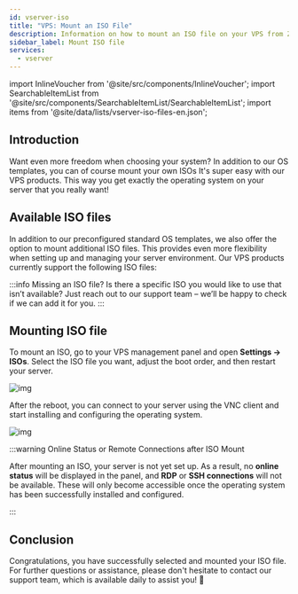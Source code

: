```yaml
---
id: vserver-iso
title: "VPS: Mount an ISO File"
description: Information on how to mount an ISO file on your VPS from ZAP-Hosting 
sidebar_label: Mount ISO file
services:
  - vserver
---
```




import InlineVoucher from '@site/src/components/InlineVoucher';
import SearchableItemList from '@site/src/components/SearchableItemList/SearchableItemList';
import items from '@site/data/lists/vserver-iso-files-en.json';

## Introduction
Want even more freedom when choosing your system? In addition to our OS templates, you can of course mount your own ISOs It's super easy with our VPS products. This way you get exactly the operating system on your server that you really want!

<InlineVoucher />



## Available ISO files

In addition to our preconfigured standard OS templates, we also offer the option to mount additional ISO files. This provides even more flexibility when setting up and managing your server environment. Our VPS products currently support the following ISO files: 

<SearchableItemList items={items} />

:::info Missing an ISO file?
Is there a specific ISO you would like to use that isn’t available? Just reach out to our support team – we’ll be happy to check if we can add it for you.
:::





## Mounting ISO file
To mount an ISO, go to your VPS management panel and open **Settings → ISOs**. Select the ISO file you want, adjust the boot order, and then restart your server. 

![img](https://screensaver01.zap-hosting.com/index.php/s/tszMKbqDSa3AaLy/download)

After the reboot, you can connect to your server using the VNC client and start installing and configuring the operating system.

![img](https://screensaver01.zap-hosting.com/index.php/s/q6WoDMq8pxn72oG/download)

:::warning Online Status or Remote Connections after ISO Mount

After mounting an ISO, your server is not yet set up. As a result, no **online status** will be displayed in the panel, and **RDP** or **SSH connections** will not be available. These will only become accessible once the operating system has been successfully installed and configured.

:::




## Conclusion
Congratulations, you have successfully selected and mounted your ISO file. For further questions or assistance, please don't hesitate to contact our support team, which is available daily to assist you! 🙂



<InlineVoucher />
